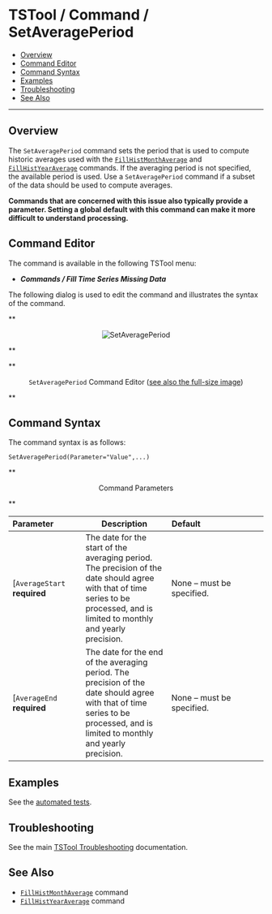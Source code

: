 # TSTool / Command / SetAveragePeriod #

*   [Overview](#overview)
*   [Command Editor](#command-editor)
*   [Command Syntax](#command-syntax)
*   [Examples](#examples)
*   [Troubleshooting](#troubleshooting)
*   [See Also](#see-also)

-------------------------

## Overview ##

The `SetAveragePeriod` command sets
the period that is used to compute historic averages used with the
[`FillHistMonthAverage`](../FillHistMonthAverage/FillHistMonthAverage.md) and
[`FillHistYearAverage`](../FillHistYearAverage/FillHistYearAverage.md) commands.
If the averaging period is not specified, the available period is used.
Use a `SetAveragePeriod` command if a subset of the data should be used to compute averages.

**Commands that are concerned with this issue also typically provide a parameter.
Setting a global default with this command can make it more difficult to understand processing.**

## Command Editor ##

The command is available in the following TSTool menu:

*   ***Commands / Fill Time Series Missing Data***

The following dialog is used to edit the command and illustrates the syntax of the command.

**<p style="text-align: center;">
![SetAveragePeriod](SetAveragePeriod.png)
</p>**

**<p style="text-align: center;">
`SetAveragePeriod` Command Editor (<a href="../SetAveragePeriod.png">see also the full-size image</a>)
</p>**

## Command Syntax ##

The command syntax is as follows:

```text
SetAveragePeriod(Parameter="Value",...)
```
**<p style="text-align: center;">
Command Parameters
</p>**

|**Parameter**&nbsp;&nbsp;&nbsp;&nbsp;&nbsp;&nbsp;&nbsp;&nbsp;&nbsp;&nbsp;&nbsp;|**Description**|**Default**&nbsp;&nbsp;&nbsp;&nbsp;&nbsp;&nbsp;&nbsp;&nbsp;&nbsp;&nbsp;&nbsp;&nbsp;&nbsp;&nbsp;&nbsp;&nbsp;&nbsp;&nbsp;&nbsp;&nbsp;&nbsp;&nbsp;&nbsp;&nbsp;&nbsp;&nbsp;&nbsp;|
|--------------|-----------------|-----------------|
[`AverageStart`<br>**required**|The date for the start of the averaging period.  The precision of the date should agree with that of time series to be processed, and is limited to monthly and yearly precision.|None – must be specified.|
[`AverageEnd`<br>**required**|The date for the end of the averaging period.  The precision of the date should agree with that of time series to be processed, and is limited to monthly and yearly precision.|None – must be specified.|

## Examples ##

See the [automated tests](https://github.com/OpenCDSS/cdss-app-tstool-test/tree/master/test/commands/SetAveragePeriod).

## Troubleshooting ##

See the main [TSTool Troubleshooting](../../troubleshooting/troubleshooting.md) documentation.

## See Also ##

*   [`FillHistMonthAverage`](../FillHistMonthAverage/FillHistMonthAverage.md) command
*   [`FillHistYearAverage`](../FillHistYearAverage/FillHistYearAverage.md) command
